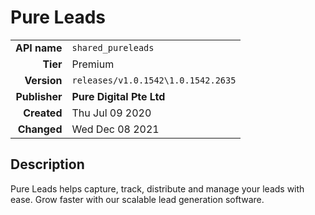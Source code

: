 # Pure Leads
| | |
|-:|-|
|**API name**|`shared_pureleads`|
|**Tier**|Premium|
|**Version**|`releases/v1.0.1542\1.0.1542.2635`|
|**Publisher**|**Pure Digital Pte Ltd**|
|**Created**|Thu Jul 09 2020|
|**Changed**|Wed Dec 08 2021|

## Description
Pure Leads helps capture, track, distribute and manage your leads with ease. Grow faster with our scalable lead generation software.
